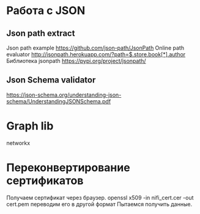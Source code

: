 # Работа с JSON

## Json path extract
Json path example https://github.com/json-path/JsonPath
Online path evaluator http://jsonpath.herokuapp.com/?path=$.store.book[*].author
Библиотека jsonpath https://pypi.org/project/jsonpath/


## Json Schema validator
https://json-schema.org/understanding-json-schema/UnderstandingJSONSchema.pdf


# Graph lib
networkx

# Переконвертирование сертификатов
Получаем сертификат через браузер.
openssl x509 -in nifi_cert.cer -out cert.pem переводим его в другой формат
Пытаемся получить данные.



